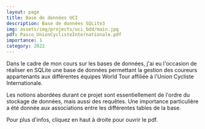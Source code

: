 ```yaml
---
layout: page
title: Base de données UCI
description: Base de données SQLite3
img: assets/img/projects/uci_bdd/main.jpg
pdf: Pasco_UnionCyclisteInternationale.pdf
importance: 1
category: 2022
---
```


Dans le cadre de mon cours sur les bases de données, j'ai eu l'occasion de réaliser en SQLite une base de données permettant la gestion des coureurs appartenants aux différentes équipes World Tour affiliée à l'Union Cycliste Internationale.

Les notions abordées durant ce projet sont essentiellement de l'ordre du stockage de données, mais aussi des requêtes. Une importance particulière a été donnée aux associations entre les différentes tables de la base.

Pour plus d'infos, cliquez en haut à droite pour ouvrir le pdf.
